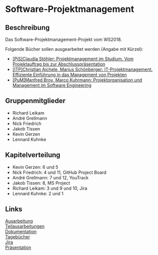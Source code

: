 # Software-Projektmanagement

## Beschreibung

Das Software-Projektmanagement-Projekt vom WS2018.  

Folgende Bücher sollen ausgearbeitet werden (Angabe mit Kürzel):
* [[PiS]Claudia Stöhler: Projektmanagement im Studium. Vom Projektauftrag bis
zur Abschlusspräsentation](https://www.springer.com/de/book/9783658119843)
* [[ITP]Christian Aichele, Marius Schönberger: IT-Projektmanagement. Effiziente
Einführung in das Management von Projekten](https://www.springer.com/de/book/9783658083885)
* [[PuM]Manfred Broy, Marco Kuhrmann: Projektorganisation und Management
im Software Engineering](https://www.springer.com/de/book/9783642292897)

## Gruppenmitglieder

* Richard Leikam
* André Grellmann
* Nick Friedrich
* Jakob Tissen
* Kevin Gerzen
* Lennard Kuhnke

## Kapitelverteilung

* Kevin Gerzen: 6 und 5
* Nick Friedrich: 4 und 11, GitHub Project Board
* André Grellmann: 7 und 12, YouTrack
* Jakob Tissen: 8, MS Project
* Richard Leikam: 3 und 9 und  10, Jira
* Lennard Kuhnke: 2 und 1

## Links

[Ausarbeitung](https://rleikam.github.io/SW-PM-WS2018-Gruppe_1_4-2/#/)  
[Teilausarbeitungen](https://rleikam.github.io/SW-PM-WS2018-Gruppe_1_4-2/#/Teilausarbeitungen/)  
[Dokumentation](https://rleikam.github.io/SW-PM-WS2018-Gruppe_1_4-2/#/Dokumentation/)  
[Tagebücher](https://rleikam.github.io/SW-PM-WS2018-Gruppe_1_4-2/#/Tagebücher/)  
[Jira](https://sw-pm-ws2018-g14-2.atlassian.net)  
[Präsentation](https://rleikam.github.io/SW-PM-WS2018-Gruppe_1_4-2/Präsentation/präsentation.html) 
